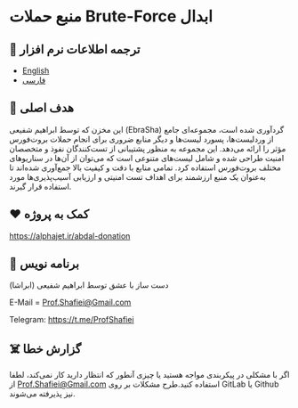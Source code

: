# منبع حملات Brute-Force ابدال

## 🎤 ترجمه اطلاعات نرم افزار
- [English](README.md)
- [فارسی](README.fa.md)

 

## 💎 هدف اصلی
این مخزن که توسط ابراهیم شفیعی (EbraSha) گردآوری شده است، مجموعه‌ای جامع از وردلیست‌ها، پسورد لیست‌ها و دیگر منابع ضروری برای انجام حملات بروت‌فورس مؤثر را ارائه می‌دهد. این مجموعه به منظور پشتیبانی از تست‌کنندگان نفوذ و متخصصان امنیت طراحی شده و شامل لیست‌های متنوعی است که می‌توان از آن‌ها در سناریوهای مختلف بروت‌فورس استفاده کرد. تمامی منابع با دقت و کیفیت بالا جمع‌آوری شده‌اند تا به‌عنوان یک منبع ارزشمند برای اهداف تست امنیتی و ارزیابی آسیب‌پذیری‌ها مورد استفاده قرار گیرند.

 
## ❤️ کمک به پروژه

https://alphajet.ir/abdal-donation

## 🤵 برنامه نویس
دست ساز با عشق توسط ابراهیم شفیعی (ابراشا)

E-Mail = Prof.Shafiei@Gmail.com

Telegram: https://t.me/ProfShafiei

## ☠️ گزارش خطا

اگر با مشکلی در پیکربندی مواجه هستید یا چیزی آنطور که انتظار دارید کار نمی‌کند، لطفا از Prof.Shafiei@Gmail.com استفاده کنید.طرح مشکلات بر روی  GitLab یا Github نیز پذیرفته می‌شوند.



